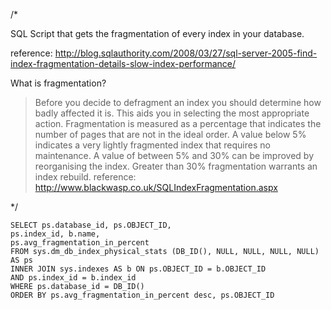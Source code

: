 /*

SQL Script that gets the fragmentation of every index in your database.

reference: http://blog.sqlauthority.com/2008/03/27/sql-server-2005-find-index-fragmentation-details-slow-index-performance/

What is fragmentation?

> Before you decide to defragment an index you should determine how badly affected it is. 
This aids you in selecting the most appropriate action. Fragmentation is measured as a 
percentage that indicates the number of pages that are not in the ideal order. A value 
below 5% indicates a very lightly fragmented index that requires no maintenance. A value 
of between 5% and 30% can be improved by reorganising the index. Greater than 30% 
fragmentation warrants an index rebuild.
reference: http://www.blackwasp.co.uk/SQLIndexFragmentation.aspx

*/

	SELECT ps.database_id, ps.OBJECT_ID,
	ps.index_id, b.name,
	ps.avg_fragmentation_in_percent
	FROM sys.dm_db_index_physical_stats (DB_ID(), NULL, NULL, NULL, NULL) AS ps
	INNER JOIN sys.indexes AS b ON ps.OBJECT_ID = b.OBJECT_ID
	AND ps.index_id = b.index_id
	WHERE ps.database_id = DB_ID()
	ORDER BY ps.avg_fragmentation_in_percent desc, ps.OBJECT_ID
